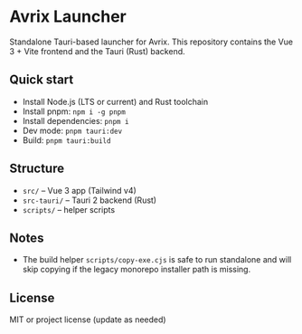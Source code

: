 # Avrix Launcher

Standalone Tauri-based launcher for Avrix. This repository contains the Vue 3 + Vite frontend and the Tauri (Rust) backend.

## Quick start

- Install Node.js (LTS or current) and Rust toolchain
- Install pnpm: `npm i -g pnpm`
- Install dependencies: `pnpm i`
- Dev mode: `pnpm tauri:dev`
- Build: `pnpm tauri:build`

## Structure

- `src/` – Vue 3 app (Tailwind v4)
- `src-tauri/` – Tauri 2 backend (Rust)
- `scripts/` – helper scripts

## Notes

- The build helper `scripts/copy-exe.cjs` is safe to run standalone and will skip copying if the legacy monorepo installer path is missing.

## License

MIT or project license (update as needed)
